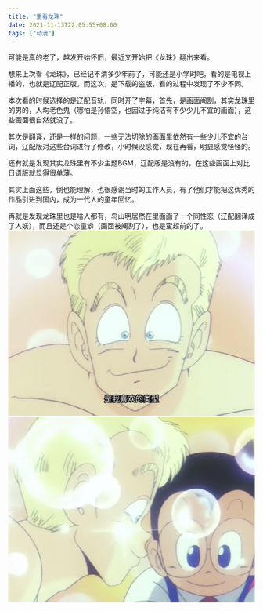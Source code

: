 ```yaml
---
title: "重看龙珠"
date: 2021-11-13T22:05:55+08:00
tags: ["动漫"]
---
```

可能是真的老了，越发开始怀旧，最近又开始把《龙珠》翻出来看。

想来上次看《龙珠》，已经记不清多少年前了，可能还是小学时吧，看的是电视上播的，也就是辽配正版。而这次，是下载的盗版，看的过程中发现了不少不同。

本次看的时候选择的是辽配音轨，同时开了字幕，首先，是画面阉割，其实龙珠里的男的，人均老色鬼（哪怕是孙悟空，也因过于纯洁有不少少儿不宜的画面），这些画面很自然就没了。

其次是翻译，还是一样的问题，一些无法切除的画面里依然有一些少儿不宜的台词，辽配版对这些台词进行了修改，小时候没感觉，现在再看，明显感觉怪怪的。

还有就是发现其实龙珠里有不少主题BGM，辽配版是没有的，在这些画面上对比日语版就显得很单薄。

其实上面这些，倒也能理解，也很感谢当时的工作人员，有了他们才能把这优秀的作品引进到国内，成为一代人的童年回忆。

再就是发现龙珠里也是啥人都有，鸟山明居然在里面画了一个同性恋（辽配翻译成了人妖），而且还是个恋童癖（画面被阉割了），也是蛮超前的了。
![](/images/longzhu1.jpeg)
![](/images/longzhu2.jpeg)



